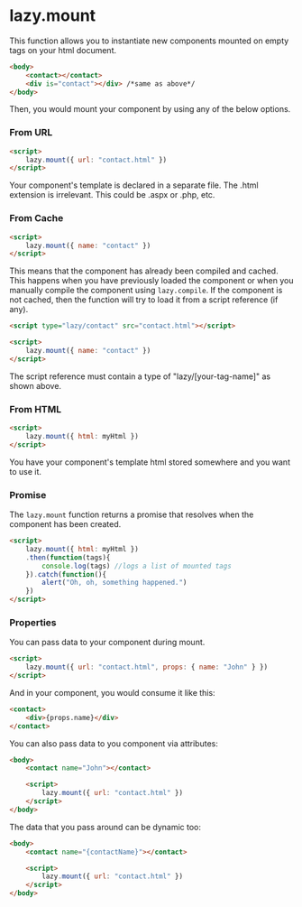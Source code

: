 # lazy.mount

This function allows you to instantiate new components mounted on empty tags on your html document.

```html
<body>
    <contact></contact>
    <div is="contact"></div> /*same as above*/
</body>
```

Then, you would mount your component by using any of the below options.

### From URL

```html
<script>
    lazy.mount({ url: "contact.html" })
</script>
```

Your component's template is declared in a separate file. The .html extension is irrelevant. This could be  .aspx or .php, etc.

### From Cache

```html
<script>
    lazy.mount({ name: "contact" })
</script>
```
This means that the component has already been compiled and cached. This happens when you have previously loaded the component or when you manually compile the component using `lazy.compile`. If the component is not cached, then the function will try to load it from a script reference (if any).

```html
<script type="lazy/contact" src="contact.html"></script>

<script>
    lazy.mount({ name: "contact" })
</script>
```

The script reference must contain a type of "lazy/[your-tag-name]" as shown above.

### From HTML

```html
<script>
    lazy.mount({ html: myHtml })
</script>
```

You have your component's template html stored somewhere and you want to use it.

### Promise

The `lazy.mount` function returns a promise that resolves when the component has been created.

```html
<script>
    lazy.mount({ html: myHtml })
    .then(function(tags){
        console.log(tags) //logs a list of mounted tags
    }).catch(function(){
        alert("Oh, oh, something happened.")
    })
</script>
```

### Properties

You can pass data to your component during mount.

```html
<script>
    lazy.mount({ url: "contact.html", props: { name: "John" } })
</script>
```
And in your component, you would consume it like this:

```html
<contact>
    <div>{props.name}</div>
</contact>
```

You can also pass data to you component via attributes:

```html
<body>
    <contact name="John"></contact>

    <script>
        lazy.mount({ url: "contact.html" })
    </script>
</body>
```

The data that you pass around can be dynamic too:

```html
<body>
    <contact name="{contactName}"></contact>

    <script>
        lazy.mount({ url: "contact.html" })
    </script>
</body>
